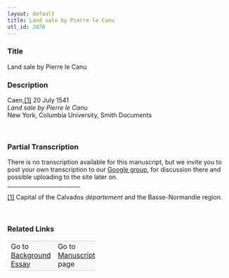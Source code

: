 ```yaml
---  
layout: default  
title: Land sale by Pierre le Canu  
utl_id: 2078
---
```


### Title

Land sale by Pierre le Canu


### Description

<p>Caen,<a href="#_ftn1" name="_ftnref1" title="" id="_ftnref1">[1]</a> 20 July 1541<br /><em>Land sale by Pierre le Canu</em><br />
New York, Columbia University, Smith Documents</p>
<p> </p>


### Partial Transcription

<p>There is no transcription available for this manuscript, but we invite you to post your own transcription to our <a href="https://paleography.library.utoronto.ca/content/group-work">Google group</a>, for discussion there and possible uploading to the site later on.</p>
<div>
<hr align="left" size="1" width="33%" /><div id="ftn1"><a href="#_ftnref1" name="_ftn1" title="" id="_ftn1">[1]</a> Capital of the Calvados <em>département </em>and the Basse-Normandie region.</div>
</div>
<p> </p>


### Related Links

<table border="0.5" cellpadding="1" cellspacing="1" style="width: 200px; background-color:#F8F8F8;">
    <tbody style="border-color:#ccc">
        <tr style="border-color:#ccc">
            <td>Go to <a href="https://centerfordigitalhumanities.github.io/Newberry-French-paleography/essay/2078" target="_blank">Background Essay</a></td>
            <td>Go to <a href="https://centerfordigitalhumanities.github.io/Newberry-French-paleography/www/record.html?id=2078" target="_blank">Manuscript</a> page</td>
        </tr>
    </tbody>
</table>

